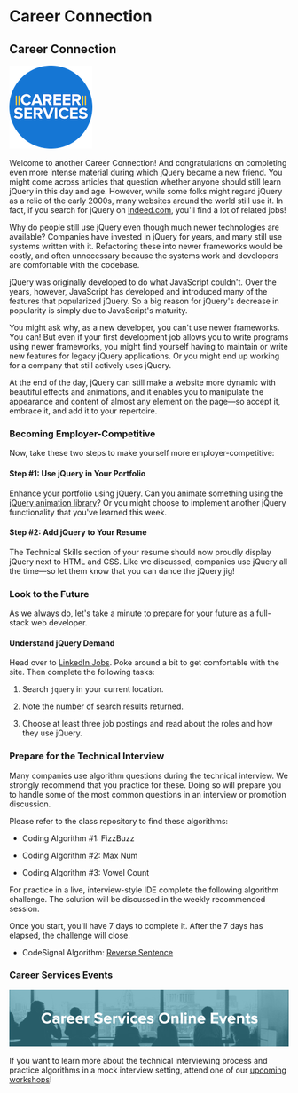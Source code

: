 # Career Connection

## Career Connection

![Career Services Logo](./assets/cs_logo.png#right)

Welcome to another Career Connection! And congratulations on completing even more intense material during which jQuery became a new friend. You might come across articles that question whether anyone should still learn jQuery in this day and age. However, while some folks might regard jQuery as a relic of the early 2000s, many websites around the world still use it. In fact, if you search for jQuery on [Indeed.com](https://indeed.com/), you'll find a lot of related jobs! 

Why do people still use jQuery even though much newer technologies are available? Companies have invested in jQuery for years, and many still use systems written with it. Refactoring these into newer frameworks would be costly, and often unnecessary because the systems work and developers are comfortable with the codebase.

jQuery was originally developed to do what JavaScript couldn't. Over the years, however, JavaScript has developed and introduced many of the features that popularized jQuery. So a big reason for jQuery's decrease in popularity is simply due to JavaScript's maturity.

You might ask why, as a new developer, you can't use newer frameworks. You can! But even if your first development job allows you to write programs using newer frameworks, you might find yourself having to maintain or write new features for legacy jQuery applications. Or you might end up working for a company that still actively uses jQuery.

At the end of the day, jQuery can still make a website more dynamic with beautiful effects and animations, and it enables you to manipulate the appearance and content of almost any element on the page&mdash;so accept it, embrace it, and add it to your repertoire.

### Becoming Employer-Competitive

Now, take these two steps to make yourself more employer-competitive:

#### Step #1: Use jQuery in Your Portfolio

Enhance your portfolio using jQuery. Can you animate something using the [jQuery animation library](https://api.jquery.com/animate/)? Or you might choose to implement another jQuery functionality that you've learned this week.

#### Step #2: Add jQuery to Your Resume

The Technical Skills section of your resume should now proudly display jQuery next to HTML and CSS. Like we discussed, companies use jQuery all the time&mdash;so let them know that you can dance the jQuery jig!

### Look to the Future

As we always do, let's take a minute to prepare for your future as a full-stack web developer. 

#### Understand jQuery Demand

Head over to [LinkedIn Jobs](https://www.linkedin.com/jobs/). Poke around a bit to get comfortable with the site. Then complete the following tasks:

1. Search `jquery` in your current location.

2. Note the number of search results returned.

3. Choose at least three job postings and read about the roles and how they use jQuery.

### Prepare for the Technical Interview

Many companies use algorithm questions during the technical interview. We strongly recommend that you practice for these. Doing so will prepare you to handle some of the most common questions in an interview or promotion discussion. 

Please refer to the class repository to find these algorithms:

- Coding Algorithm #1: FizzBuzz

- Coding Algorithm #2: Max Num

- Coding Algorithm #3: Vowel Count

For practice in a live, interview-style IDE complete the following algorithm challenge. The solution will be discussed in the weekly recommended session.

Once you start, you'll have 7 days to complete it. After the 7 days has elapsed, the challenge will close.

- CodeSignal Algorithm: [Reverse Sentence](https://app.codesignal.com/public-test/qL7KK4o6KBSgmdqBw/rDz464zXxdE6dx)

### Career Services Events

![Career Services online events logo](./assets/online-events.png)

If you want to learn more about the technical interviewing process and practice algorithms in a mock interview setting, attend one of our [upcoming workshops](https://careerservicesonlineevents.splashthat.com/)!
